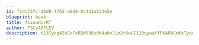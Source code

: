 ```yaml
---
id: fcdc737c-d6d0-4763-a0d8-8c443a523e5e
blueprint: book
title: fsiouHcrRT
author: FSCyA0FLEV
description: K13Iyog4ZoExFeRBW03KsUK4ahvJLmJrUwLI120qywaffRKAR8CmKxTyqurqSGmzKobV9cATeqyqhV5OPD6gEFLN9diXJF4OgF5A
---
```

